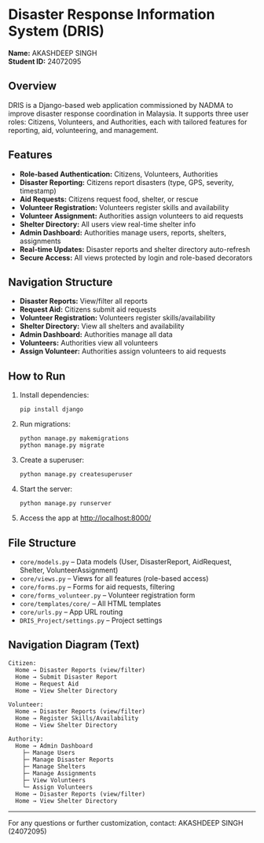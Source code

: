 # Disaster Response Information System (DRIS)

**Name:** AKASHDEEP SINGH  
**Student ID:** 24072095

## Overview
DRIS is a Django-based web application commissioned by NADMA to improve disaster response coordination in Malaysia. It supports three user roles: Citizens, Volunteers, and Authorities, each with tailored features for reporting, aid, volunteering, and management.

## Features
- **Role-based Authentication:** Citizens, Volunteers, Authorities
- **Disaster Reporting:** Citizens report disasters (type, GPS, severity, timestamp)
- **Aid Requests:** Citizens request food, shelter, or rescue
- **Volunteer Registration:** Volunteers register skills and availability
- **Volunteer Assignment:** Authorities assign volunteers to aid requests
- **Shelter Directory:** All users view real-time shelter info
- **Admin Dashboard:** Authorities manage users, reports, shelters, assignments
- **Real-time Updates:** Disaster reports and shelter directory auto-refresh
- **Secure Access:** All views protected by login and role-based decorators

## Navigation Structure
- **Disaster Reports:** View/filter all reports
- **Request Aid:** Citizens submit aid requests
- **Volunteer Registration:** Volunteers register skills/availability
- **Shelter Directory:** View all shelters and availability
- **Admin Dashboard:** Authorities manage all data
- **Volunteers:** Authorities view all volunteers
- **Assign Volunteer:** Authorities assign volunteers to aid requests

## How to Run
1. Install dependencies:
   ```
   pip install django
   ```
2. Run migrations:
   ```
   python manage.py makemigrations
   python manage.py migrate
   ```
3. Create a superuser:
   ```
   python manage.py createsuperuser
   ```
4. Start the server:
   ```
   python manage.py runserver
   ```
5. Access the app at [http://localhost:8000/](http://localhost:8000/)

## File Structure
- `core/models.py` – Data models (User, DisasterReport, AidRequest, Shelter, VolunteerAssignment)
- `core/views.py` – Views for all features (role-based access)
- `core/forms.py` – Forms for aid requests, filtering
- `core/forms_volunteer.py` – Volunteer registration form
- `core/templates/core/` – All HTML templates
- `core/urls.py` – App URL routing
- `DRIS_Project/settings.py` – Project settings

## Navigation Diagram (Text)
```
Citizen:
  Home → Disaster Reports (view/filter)
  Home → Submit Disaster Report
  Home → Request Aid
  Home → View Shelter Directory

Volunteer:
  Home → Disaster Reports (view/filter)
  Home → Register Skills/Availability
  Home → View Shelter Directory

Authority:
  Home → Admin Dashboard
    ├─ Manage Users
    ├─ Manage Disaster Reports
    ├─ Manage Shelters
    ├─ Manage Assignments
    ├─ View Volunteers
    └─ Assign Volunteers
  Home → Disaster Reports (view/filter)
  Home → View Shelter Directory
```

---

For any questions or further customization, contact: AKASHDEEP SINGH (24072095)
